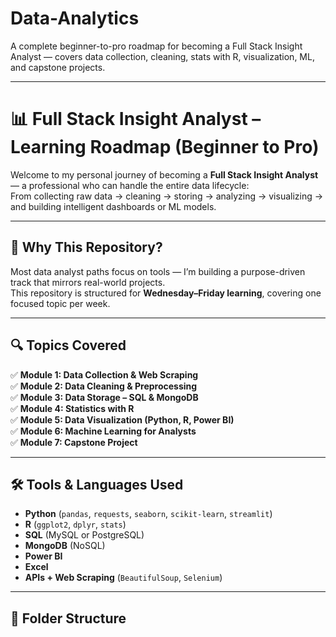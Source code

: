 # Data-Analytics
A complete beginner-to-pro roadmap for becoming a Full Stack Insight Analyst — covers data collection, cleaning, stats with R, visualization, ML, and capstone projects.
____________________________________________________________________________________________________________________________________________________________________________
# 📊 Full Stack Insight Analyst – Learning Roadmap (Beginner to Pro)

Welcome to my personal journey of becoming a **Full Stack Insight Analyst** — a professional who can handle the entire data lifecycle:  
From collecting raw data → cleaning → storing → analyzing → visualizing → and building intelligent dashboards or ML models.

---

## 🧩 Why This Repository?

Most data analyst paths focus on tools — I’m building a purpose-driven track that mirrors real-world projects.  
This repository is structured for **Wednesday–Friday learning**, covering one focused topic per week.

---

## 🔍 Topics Covered

✅ **Module 1: Data Collection & Web Scraping**  
✅ **Module 2: Data Cleaning & Preprocessing**  
✅ **Module 3: Data Storage – SQL & MongoDB**  
✅ **Module 4: Statistics with R**  
✅ **Module 5: Data Visualization (Python, R, Power BI)**  
✅ **Module 6: Machine Learning for Analysts**  
✅ **Module 7: Capstone Project**

---

## 🛠️ Tools & Languages Used

- **Python** (`pandas`, `requests`, `seaborn`, `scikit-learn`, `streamlit`)
- **R** (`ggplot2`, `dplyr`, `stats`)
- **SQL** (MySQL or PostgreSQL)
- **MongoDB** (NoSQL)
- **Power BI**
- **Excel**
- **APIs + Web Scraping** (`BeautifulSoup`, `Selenium`)

---

## 📁 Folder Structure



